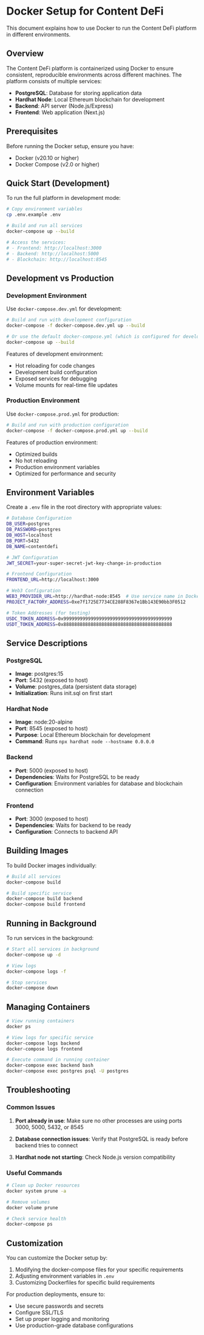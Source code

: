 # Docker Setup for Content DeFi

This document explains how to use Docker to run the Content DeFi platform in different environments.

## Overview

The Content DeFi platform is containerized using Docker to ensure consistent, reproducible environments across different machines. The platform consists of multiple services:

- **PostgreSQL**: Database for storing application data
- **Hardhat Node**: Local Ethereum blockchain for development
- **Backend**: API server (Node.js/Express)
- **Frontend**: Web application (Next.js)

## Prerequisites

Before running the Docker setup, ensure you have:

- Docker (v20.10 or higher)
- Docker Compose (v2.0 or higher)

## Quick Start (Development)

To run the full platform in development mode:

```bash
# Copy environment variables
cp .env.example .env

# Build and run all services
docker-compose up --build

# Access the services:
# - Frontend: http://localhost:3000
# - Backend: http://localhost:5000
# - Blockchain: http://localhost:8545
```

## Development vs Production

### Development Environment

Use `docker-compose.dev.yml` for development:

```bash
# Build and run with development configuration
docker-compose -f docker-compose.dev.yml up --build

# Or use the default docker-compose.yml (which is configured for development)
docker-compose up --build
```

Features of development environment:
- Hot reloading for code changes
- Development build configuration
- Exposed services for debugging
- Volume mounts for real-time file updates

### Production Environment

Use `docker-compose.prod.yml` for production:

```bash
# Build and run with production configuration
docker-compose -f docker-compose.prod.yml up --build
```

Features of production environment:
- Optimized builds
- No hot reloading
- Production environment variables
- Optimized for performance and security

## Environment Variables

Create a `.env` file in the root directory with appropriate values:

```bash
# Database Configuration
DB_USER=postgres
DB_PASSWORD=postgres
DB_HOST=localhost
DB_PORT=5432
DB_NAME=contentdefi

# JWT Configuration
JWT_SECRET=your-super-secret-jwt-key-change-in-production

# Frontend Configuration
FRONTEND_URL=http://localhost:3000

# Web3 Configuration
WEB3_PROVIDER_URL=http://hardhat-node:8545  # Use service name in Docker
PROJECT_FACTORY_ADDRESS=0xe7f1725E7734CE288F8367e1Bb143E90bb3F0512

# Token Addresses (for testing)
USDC_TOKEN_ADDRESS=0x9999999999999999999999999999999999999999
USDT_TOKEN_ADDRESS=0x8888888888888888888888888888888888888888
```

## Service Descriptions

### PostgreSQL
- **Image**: postgres:15
- **Port**: 5432 (exposed to host)
- **Volume**: postgres_data (persistent data storage)
- **Initialization**: Runs init.sql on first start

### Hardhat Node
- **Image**: node:20-alpine
- **Port**: 8545 (exposed to host)
- **Purpose**: Local Ethereum blockchain for development
- **Command**: Runs `npx hardhat node --hostname 0.0.0.0`

### Backend
- **Port**: 5000 (exposed to host)
- **Dependencies**: Waits for PostgreSQL to be ready
- **Configuration**: Environment variables for database and blockchain connection

### Frontend
- **Port**: 3000 (exposed to host)
- **Dependencies**: Waits for backend to be ready
- **Configuration**: Connects to backend API

## Building Images

To build Docker images individually:

```bash
# Build all services
docker-compose build

# Build specific service
docker-compose build backend
docker-compose build frontend
```

## Running in Background

To run services in the background:

```bash
# Start all services in background
docker-compose up -d

# View logs
docker-compose logs -f

# Stop services
docker-compose down
```

## Managing Containers

```bash
# View running containers
docker ps

# View logs for specific service
docker-compose logs backend
docker-compose logs frontend

# Execute command in running container
docker-compose exec backend bash
docker-compose exec postgres psql -U postgres
```

## Troubleshooting

### Common Issues

1. **Port already in use**: Make sure no other processes are using ports 3000, 5000, 5432, or 8545

2. **Database connection issues**: Verify that PostgreSQL is ready before backend tries to connect

3. **Hardhat node not starting**: Check Node.js version compatibility

### Useful Commands

```bash
# Clean up Docker resources
docker system prune -a

# Remove volumes
docker volume prune

# Check service health
docker-compose ps
```

## Customization

You can customize the Docker setup by:

1. Modifying the docker-compose files for your specific requirements
2. Adjusting environment variables in `.env`
3. Customizing Dockerfiles for specific build requirements

For production deployments, ensure to:
- Use secure passwords and secrets
- Configure SSL/TLS
- Set up proper logging and monitoring
- Use production-grade database configurations